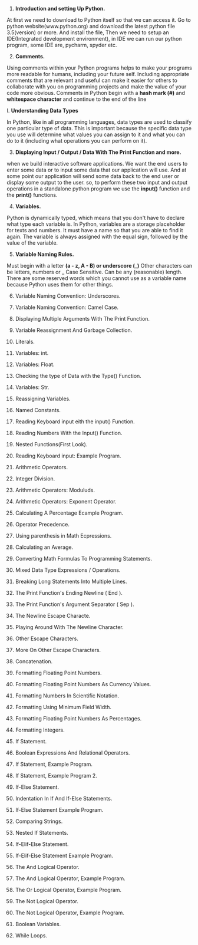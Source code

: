 1. <b>Introduction and setting Up Python.</b>
<p> At first we need to download to Python itself so that we can access it.
Go to python website(www.python.org) and download the latest python file 3.5(version) or more. And install the file,
Then we need to setup an IDE(Integrated development environment), in IDE we can run our python program, some IDE are, pycharm, spyder etc. </p>

2. <b>Comments.</b>
<p> Using comments within your Python programs helps to make your programs more readable for humans, including your future self. Including appropriate comments that are relevant and useful can make it easier for others to collaborate with you on programming projects and make the value of your code more obvious. Comments in Python begin with a <b>hash mark (#)</b> and <b>whitespace
character</b> and continue to the end of the line </p>

I. <b>Understanding Data Types</b>
<p>In Python, like in all programming languages, data types are used to classify one particular type of data. This is important because the specific data type you use will determine what values you can assign to it and what you can do to it (including what operations you can perform on it). </p>

3. <b>Displaying Input / Output / Data With The Print Function and more.</b>
<p>when we build interactive software applications. We want the end users to enter some data or to input some data that our application will use. And at some point our application will send some data back to the end user or display some output to the user.
so, to perform these two input and output operations in a standalone python program we use the <b>input()</b> function and the <b>print()</b> functions.</p>

4. <b>Variables.</b>
<p>Python is dynamically typed, which means that you don't have to declare what
type each variable is. In Python, variables are a storage placeholder for texts and numbers. It must have a name so that you are able to find it again. The variable is always assigned with the equal sign, followed by the value of the variable.</p>

5. <b>Variable Naming Rules.</b>
<p>Must begin with a letter <b>(a - z, A - B) or underscore (_)</b> Other characters can be letters, numbers or _
Case Sensitive. Can be any (reasonable) length. There are some reserved words which you cannot use as a variable name because Python uses them for other things.</p>

6. Variable Naming Convention: Underscores.

7. Variable Naming Convention: Camel Case.

8. Displaying Multiple Arguments With The  Print Function.

9. Variable Reassignment And Garbage Collection.

10. Literals.

11. Variables: int.

12. Variables: Float.

13. Checking the type of Data with the Type() Function.

14. Variables: Str.

15. Reassigning Variables.

16. Named Constants.

17. Reading Keyboard input eith the input() Function.

18. Reading Numbers With the Input() Function.

19. Nested Functions(First Look).

20. Reading Keyboard input: Example Program.

21. Arithmetic Operators.

22. Integer Division.

23. Arithmetic Operators: Moduluds.

24. Arithmetic Operators: Exponent Operator.

25. Calculating A Percentage Ecample Program.

26. Operator Precedence.

27. Using parenthesis in Math Ecpressions.

28. Calculating an Average.

29. Converting Math Formulas To Programming Statements.

30. Mixed Data Type Expressions / Operations.

31. Breaking Long Statements Into Multiple Lines.

32. The Print Function's Ending Newline ( End ).

33. The Print Function's Argument Separator ( Sep ).

34. The Newline Escape Characte.

35. Playing Around With The Newline Character.

36. Other Escape Characters.

37. More On Other Escape Characters.

38. Concatenation.

39. Formatting Floating Point Numbers.

40. Formatting Floating Point Numbers As Currency Values.

41. Formatting Numbers In Scientific Notation.

42. Formatting Using Minimum Field Width.

43. Formatting Floating Point Numbers As Percentages.

44. Formatting Integers.

45. If Statement.

46. Boolean Expressions And Relational Operators.

47. If Statement, Example Program.

48. If Statement, Example Program 2.

49. If-Else Statement.

50. Indentation In If And If-Else Statements.

51. If-Else Statement Example Program.

52. Comparing Strings.

53. Nested If Statements.

54. If-Elif-Else Statement.

55. If-Elif-Else Statement Example Program.

56. The And Logical Operator.

57. The And Logical Operator, Example Program.

58. The Or Logical Operator, Example Program.

59. The Not Logical Operator.

60. The Not Logical Operator, Example Program.

61. Boolean Variables.

62. While Loops.
